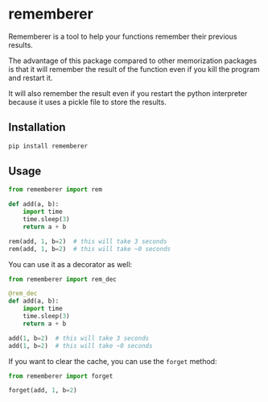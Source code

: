# rememberer
Rememberer is a tool to help your functions remember their previous results.


The advantage of this package compared to other memorization packages is that 
it will remember the result of the function even if you kill the program and restart it. 

It will also remember the result even if you restart the python interpreter because
it uses a pickle file to store the results.

## Installation

```bash
pip install rememberer
```

## Usage

```python
from rememberer import rem

def add(a, b):
    import time
    time.sleep(3)
    return a + b

rem(add, 1, b=2)  # this will take 3 seconds
rem(add, 1, b=2)  # this will take ~0 seconds
```

You can use it as a decorator as well:

```python
from rememberer import rem_dec

@rem_dec
def add(a, b):
    import time
    time.sleep(3)
    return a + b

add(1, b=2)  # this will take 3 seconds
add(1, b=2)  # this will take ~0 seconds
```


If you want to clear the cache, you can use the `forget` method:

```python
from rememberer import forget

forget(add, 1, b=2)

```

